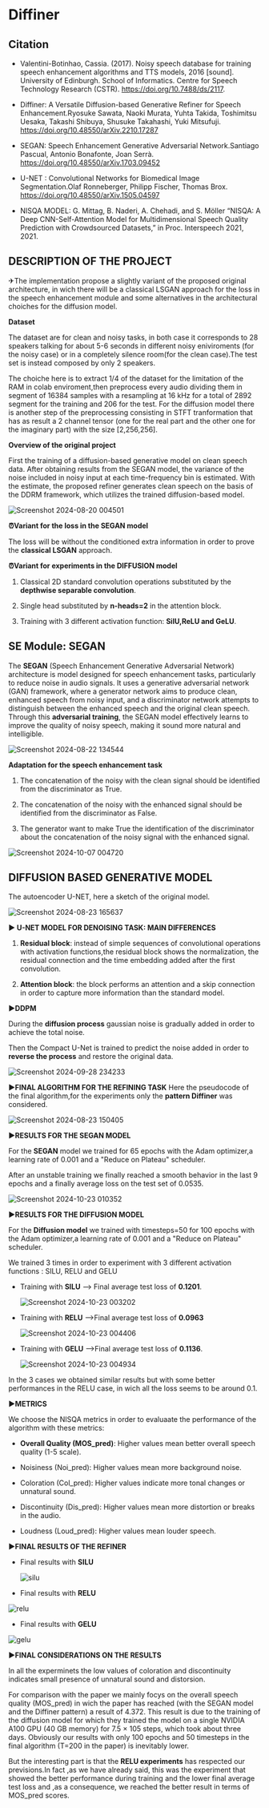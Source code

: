 # Diffiner

## Citation
- Valentini-Botinhao, Cassia. (2017). Noisy speech database for training speech enhancement algorithms and TTS models, 2016 [sound]. University of Edinburgh. School of Informatics. Centre for Speech Technology Research (CSTR). https://doi.org/10.7488/ds/2117.

- Diffiner: A Versatile Diffusion-based Generative Refiner for Speech Enhancement.Ryosuke Sawata, Naoki Murata, Yuhta Takida, Toshimitsu Uesaka, Takashi Shibuya, Shusuke Takahashi, Yuki Mitsufuji.
https://doi.org/10.48550/arXiv.2210.17287

- SEGAN: Speech Enhancement Generative Adversarial Network.Santiago Pascual, Antonio Bonafonte, Joan Serrà.
https://doi.org/10.48550/arXiv.1703.09452

- U-NET : Convolutional Networks for Biomedical Image Segmentation.Olaf Ronneberger, Philipp Fischer, Thomas Brox. https://doi.org/10.48550/arXiv.1505.04597

- NISQA MODEL: G. Mittag, B. Naderi, A. Chehadi, and S. Möller “NISQA: A Deep CNN-Self-Attention Model for Multidimensional Speech Quality Prediction with Crowdsourced Datasets,” in Proc. Interspeech 2021, 2021.

 ## DESCRIPTION OF THE PROJECT
  
✈The implementation propose a slightly variant of the proposed original architecture, in wich there will be a classical LSGAN approach for the loss in the speech enhancement module and some alternatives in the architectural choiches for the diffusion model.

**Dataset**

The dataset are for clean and noisy tasks, in both case it corresponds to 28 speakers talking for about 5-6 seconds in different noisy eniviroments (for the noisy case) or in a completely silence room(for the clean case).The test set is instead composed by only 2 speakers.

The choiche here is to extract 1/4 of the dataset for the limitation of the RAM in colab enviroment,then preprocess every audio dividing them in segment of 16384 samples with a resampling at 16 kHz for a total of 2892 segment for the training and 206 for the test. For the diffusion model there is another step of the preprocessing consisting in STFT tranformation that has as result a 2 channel tensor (one for the real part and the other one for the imaginary part) with the size [2,256,256].

**Overview of the original project**

First the training of a diffusion-based generative model on
clean speech data. After obtaining results from the SEGAN model, the variance of the noise included in noisy
input at each time-frequency bin is estimated. With the estimate, the proposed refiner generates clean speech on the basis of
the DDRM framework, which utilizes the trained diffusion-based model.

![Screenshot 2024-08-20 004501](https://github.com/user-attachments/assets/417fde5e-24cc-4806-883a-28995ba59391)

**⏰Variant for the loss in the SEGAN model**

The loss will be without the conditioned extra information in order to prove the **classical LSGAN** approach.

**⏰Variant for experiments in the DIFFUSION model**

1.   Classical 2D standard convolution operations substituted by the **depthwise separable convolution**.
   
2. Single head substituted by **n-heads=2** in the attention block.

3. Training with 3 different activation function: **SilU,ReLU and GeLU**.

## SE Module: SEGAN

The **SEGAN** (Speech Enhancement Generative Adversarial Network) architecture is model designed for speech enhancement tasks, particularly to reduce noise in audio signals. It uses a generative adversarial network (GAN) framework, where a generator network aims to produce clean, enhanced speech from noisy input, and a discriminator network attempts to distinguish between the enhanced speech and the original clean speech. Through this **adversarial training**, the SEGAN model effectively learns to improve the quality of noisy speech, making it sound more natural and intelligible.

![Screenshot 2024-08-22 134544](https://github.com/user-attachments/assets/fc9235ed-b440-4f97-b026-d60e60cdfcca)

**Adaptation for the speech enhancement task**

1.   The concatenation of the noisy with the clean signal should be identified from the discriminator as True.

2.   The concatenation of the noisy with the enhanced signal should be identified from the discriminator as False.

3. The generator want to make True the identification of the discriminator about the concatenation of the noisy signal with the enhanced signal.

![Screenshot 2024-10-07 004720](https://github.com/user-attachments/assets/3f9254e6-8d39-44d7-80d9-a1ec63a4ef03)

## **DIFFUSION BASED GENERATIVE MODEL**

The autoencoder U-NET, here a sketch of the original model.

![Screenshot 2024-08-23 165637](https://github.com/user-attachments/assets/2c9b2703-64bd-4550-8b19-2e8dca8dcaa5)

**▶ U-NET MODEL FOR DENOISING TASK: MAIN DIFFERENCES**

1.   **Residual block**: instead of simple sequences of convolutional operations with activation functions,the residual block shows the normalization, the residual connection and the time embedding added after the first convolution.

2.   **Attention block**: the block performs an attention and a skip connection in order to capture more information than the standard model.

**▶DDPM**

During the **diffusion process** gaussian noise is gradually added in order to achieve the total noise.

Then the Compact U-Net is trained to predict the noise added in order to **reverse the process** and restore the original data.

![Screenshot 2024-09-28 234233](https://github.com/user-attachments/assets/77965cb5-328a-421b-aa27-c0ab9f49c392)

**▶FINAL ALGORITHM FOR THE REFINING TASK**
Here the pseudocode of the final algorithm,for the experiments only the **pattern Diffiner** was considered.

![Screenshot 2024-08-23 150405](https://github.com/user-attachments/assets/5cb6482e-1b57-4820-bdfb-f1b87ca074a5)

**▶RESULTS FOR THE SEGAN MODEL**

For the **SEGAN** model we trained for 65 epochs with the Adam optimizer,a learning rate of 0.001 and a "Reduce on Plateau" scheduler.

After an unstable training we finally reached a smooth behavior in the last 9 epochs and a finally average loss on the test set of 0.0535.

![Screenshot 2024-10-23 010352](https://github.com/user-attachments/assets/7475be4d-f46f-4f94-86de-ddd94f53713e)

**▶RESULTS FOR THE DIFFUSION MODEL**


For the **Diffusion model** we trained with timesteps=50 for 100 epochs with the Adam optimizer,a learning rate of 0.001 and a "Reduce on Plateau" scheduler.

 We trained 3 times in order to experiment with 3 different activation functions : SILU, RELU and GELU

 -  Training with **SILU** --> Final average test loss of **0.1201**.
   
    ![Screenshot 2024-10-23 003202](https://github.com/user-attachments/assets/a24fe2f9-48bb-47cb-83dc-279277e8c2c2)


-  Training with **RELU** -->Final average test loss of **0.0963**
  
   ![Screenshot 2024-10-23 004406](https://github.com/user-attachments/assets/0a2688b1-4690-4019-ae78-073d4b341570)


-  Training with **GELU** -->Final average test loss of **0.1136**.

   ![Screenshot 2024-10-23 004934](https://github.com/user-attachments/assets/ef6498c7-44d9-4323-8016-52b25b6512ef)

   
In the 3 cases we obtained similar results but with some better performances in the RELU case, in wich all the loss seems to be around 0.1.

**▶METRICS**

We choose the NISQA metrics in order to evaluaate the performance of the algorithm with these metrics:

- **Overall Quality (MOS_pred)**: Higher values mean better overall speech quality (1-5 scale).

- Noisiness (Noi_pred): Higher values mean more background noise.

- Coloration (Col_pred): Higher values indicate more tonal changes or unnatural sound.

- Discontinuity (Dis_pred): Higher values mean more distortion or breaks in the audio.

- Loudness (Loud_pred): Higher values mean louder speech.


**▶FINAL RESULTS OF THE REFINER**


- Final results with **SILU**
  
  ![silu](https://github.com/user-attachments/assets/1876b114-a61a-4c60-85a7-5230b1758b91)

- Final results with **RELU**

![relu](https://github.com/user-attachments/assets/78d68bc7-2e12-4d82-acd2-78e2d89fa004)

 - Final results with **GELU**

  ![gelu](https://github.com/user-attachments/assets/51298f92-4715-40bc-9b43-f62a0a9f7f74)

  
**▶FINAL CONSIDERATIONS ON THE RESULTS**

In all the experminets the low values of coloration and discontinuity indicates small presence of unnatural sound and distorsion. 

For comparison with the paper we mainly focys on the overall speech quality (MOS_pred) in wich the paper has reached (with the SEGAN model and the Diffiner pattern) a result of 4.372. This result is due to the training of the diffusion model for which they trained the model on a single NVIDIA A100 GPU (40 GB memory) for 7.5 × 105 steps, which took about three days. Obviously our results with only 100 epochs and 50 timesteps in the final algorithm (T=200 in the paper) is inevitably lower. 

But the interesting part is that the **RELU experiments** has respected our previsions.In fact ,as we have already said, this was the experiment that showed the better performance during training and the lower final average test loss and ,as a consequence, we reached the better result in terms of MOS_pred scores.












   











